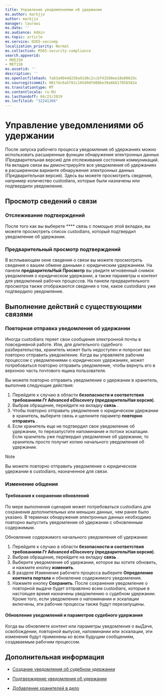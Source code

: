 ```yaml
---
title: Управление уведомлениями об удержании
ms.author: markjjo
author: markjjo
manager: laurawi
ms.date: ''
ms.audience: Admin
ms.topic: article
ms.service: O365-seccomp
localization_priority: Normal
ms.collection: M365-security-compliance
search.appverid:
- MOE150
- MET150
ms.assetid: ''
description: ''
ms.openlocfilehash: fa83a90448250a91d6c2ccbf43588ee18e00619c
ms.sourcegitcommit: 0017dc6a5f81c165d9dfd88be39a6bb17856582e
ms.translationtype: MT
ms.contentlocale: ru-RU
ms.lasthandoff: 04/23/2019
ms.locfileid: "32241266"
---
```

# <a name="manage-hold-notifications"></a>Управление уведомлениями об удержании

После запуска рабочего процесса уведомления об удержаниях можно использовать расширенные функции обнаружения электронных данных (Предварительная версия) для отслеживания состояния коммуникаций. На вкладке связи вы демонстрируйте все уведомления об удержаниях в расширенном варианте обнаружения электронных данных (Предварительная версия). Здесь вы можете просмотреть сведения, например количество custodians, которые были назначены или подтвердили уведомление.

## <a name="view-communication-details"></a>Просмотр сведений о связи

### <a name="track-acknowledgements"></a>Отслеживание подтверждений

После того как вы выберете **** связь с помощью этой вкладки, вы можете просмотреть список custodians, который подтвердил уведомление об удержании. 

### <a name="preview-acknowledgements"></a>Предварительный просмотр подтверждений

В всплывающем окне сведения о связи вы можете просмотреть сведения о вашем обмене данными с юридическим удержанием. На панели **предварительНый Просмотр** вы увидите мгновенный снимок уведомления о юридическом удержании, а также параметры и контент для уведомлений рабочих процессов. На панели предварительного просмотра также отображаются сведения о том, какое custodians уже подтвердило уведомление.

## <a name="taking-action-on-existing-communications"></a>Выполнение действий с существующими связями

### <a name="re-send-a-hold-notice"></a>Повторная отправка уведомления об удержании

Иногда custodians теряет свои сообщения электронной почты в повседневной работе. Или, для длительного судебного разбирательства, хранитель может быть недоступен и попросит вас повторно отправить уведомление. Когда вы управляете рабочим процессом с уведомлениями о юридических удержаниях, может потребоваться повторно отправить уведомление, чтобы вернуть его в верхнюю часть почтового ящика пользователя.

Вы можете повторно отправить уведомление о удержании в хранитель, выполнив следующие действия:
1. Перейдите к случаю в области **безопасности и соответствия требованиям _Гт_ Advanced eDiscovery (предварительНая версия)**.
2. Выбрав обращение, перейдите на вкладку **связь** .
3. Чтобы повторно отправить уведомление о юридическом удержании в хранитель, выберите связь и щелкните параметр **повторно отправить** .
4. Если хранитель еще не подтвердил свое уведомление об удержании, то перезапустите напоминание и потоки эскалации. Если хранитель уже подтвердил уведомление об удержании, то хранитель просто получит копию начального уведомления об удержании.

> [!NOTE]
> Вы можете повторно отправить уведомление о юридическом удержании в custodians, назначенное для связи. 

### <a name="edit-a-communication"></a>Изменение общения

#### <a name="update-preservation-requirements"></a>Требования к сохранении обновлений
  
По мере выполнения сценария может потребоваться custodians для сохранения дополнительных или меньших данных, чем ранее было указано. В терминах обнаружения электронных данных необходимо повторно выпустить уведомление об удержании с обновленным содержимым.

Обновление содержимого начального уведомления об удержании:

1. Перейдите к случаю в области **безопасности и соответствия требованиям _Гт_ Advanced eDiscovery (предварительНая версия)**.
2. Выбрав обращение, перейдите на вкладку **связь** .
3. Выберите уведомление об удержании, которое вы хотите обновить, и нажмите кнопку **изменить**.
4. В разделе Изменение рабочего процесса выберите **Определение контента портала** и обновление содержимого уведомления. 
5. Нажмите кнопку **Сохранить**. После сохранения уведомление о повторной выдаче будет отправлено всем custodians, которые в настоящее время назначены уведомлению о судебном удержании. Кроме того, если уведомления о напоминании и эскалации включены, эти рабочие процессы также будут перезапущены. 


#### <a name="update-legal-hold-notifications-and-settings"></a>Обновление уведомлений и параметров судебного удержания

Когда вы обновляете контент или параметры уведомления о выДаче, освобождении, повторной выпуске, напоминании или эскалации, эти изменения будут применены ко всем будущим сообщениям, создаваемым рабочим процессом.

## <a name="related-information"></a>Дополнительная информация 

- [Создание уведомления об судебном удержании](create-hold-notification.md)
    
- [Подтверждение уведомления об удержании](acknowledge-hold-notification.md)
    
- [Добавление хранителей в дело](add-custodians-to-case.md)